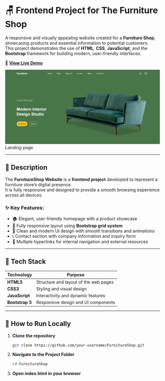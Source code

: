 # 🪑 Frontend Project for The Furniture Shop

A responsive and visually appealing website created for a **Furniture Shop**, showcasing products and essential information to potential customers.  
This project demonstrates the use of **HTML**, **CSS**, **JavaScript**, and the **Bootstrap** framework for building modern, user-friendly interfaces.

🔗 **[View Live Demo](https://eligentfurniture.netlify.app/)**   

![Landing Page Screenshot](./images/landing-page.png)  
*Landing page*

---

## 📖 Description

The **FurnitureShop Website** is a **frontend project** developed to represent a furniture store’s digital presence.  
It is fully responsive and designed to provide a smooth browsing experience across all devices.

### ✨ Key Features:
- 🏠 Elegant, user-friendly homepage with a product showcase  
- 📱 Fully responsive layout using **Bootstrap grid system**  
- 🎨 Clean and modern UI design with smooth transitions and animations   
- 📞 Contact section with company information and inquiry form   
- 🔗 Multiple hyperlinks for internal navigation and external resources  

---

## 🧰 Tech Stack

| Technology | Purpose |
|-------------|----------|
| **HTML5** | Structure and layout of the web pages |
| **CSS3** | Styling and visual design |
| **JavaScript** | Interactivity and dynamic features |
| **Bootstrap 5** | Responsive design and UI components |

---

## 🚀 How to Run Locally

1. **Clone the repository**
   ```bash
   git clone https://github.com/your-username/FurnitureShop.git

2. **Navigate to the Project Folder**
   ```bash
   cd FurnitureShop
   
3. **Open index.html in your browser**
